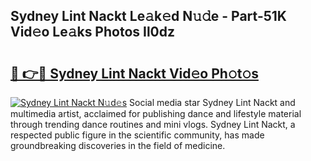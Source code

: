 ## Sydney Lint Nackt Le𝚊k𝚎d N𝚞𝚍e - Part-51K Vid𝚎o Le𝚊ks Photos Il0dz

# <h2><a href="http://fb6bftz.evod.top/?m=Sydney+Lint+Nackt">🔗 👉🔴 Sydney Lint Nackt Vid𝚎o Ph𝚘t𝚘s</a></h2>

[![Sydney Lint Nackt N𝚞d𝚎s](https://i.imgur.com/8V9OHl7.gif)](http://fb6bftz.evod.top/?m=Sydney+Lint+Nackt)
Social media star Sydney Lint Nackt and multimedia artist, acclaimed for publishing dance and lifestyle material through trending dance routines and mini vlogs. Sydney Lint Nackt, a respected public figure in the scientific community, has made groundbreaking discoveries in the field of medicine. 
